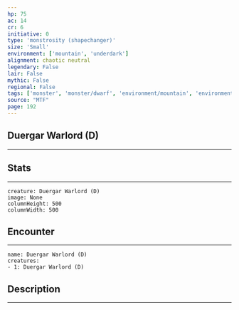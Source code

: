 ```yaml
---
hp: 75
ac: 14
cr: 6
initiative: 0
type: 'monstrosity (shapechanger)'    
size: 'Small'
environment: ['mountain', 'underdark']
alignment: chaotic neutral
legendary: False
lair: False
mythic: False
regional: False
tags: ['monster', 'monster/dwarf', 'environment/mountain', 'environment/underdark']
source: "MTF"
page: 192
---
```


## Duergar Warlord (D)
---



## Stats
---

```statblock
creature: Duergar Warlord (D)
image: None
columnHeight: 500
columnWidth: 500
```

## Encounter
---

```encounter-table
name: Duergar Warlord (D)
creatures:
- 1: Duergar Warlord (D)
```

## Description
---




